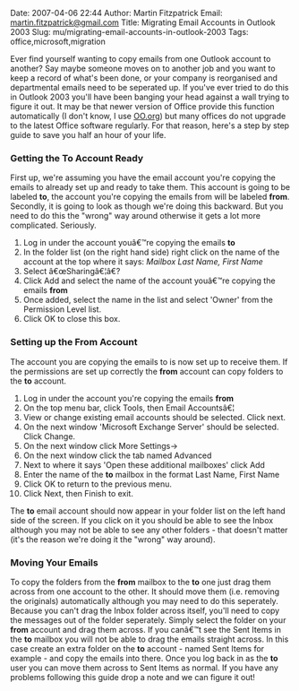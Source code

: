 Date: 2007-04-06 22:44
Author: Martin Fitzpatrick
Email: martin.fitzpatrick@gmail.com
Title: Migrating Email Accounts in Outlook 2003
Slug: mu/migrating-email-accounts-in-outlook-2003
Tags: office,microsoft,migration

Ever find yourself wanting to copy emails from one Outlook account to another? Say maybe someone moves on to another job and you want to keep a record of what's been done, or your company is reorganised and departmental emails need to be seperated up. If you've ever tried to do this in Outlook 2003 you'll have been banging your head against a wall trying to figure it out. It may be that newer version of Office provide this function automatically (I don't know, I use [OO.org][1]) but many offices do not upgrade to the latest Office software regularly. For that reason, here's a step by step guide to save you half an hour of your life. 
### Getting the To Account Ready

First up, we're assuming you have the email account you're copying the emails to already set up and ready to take them. This account is going to be labeled **to**, the account you're copying the emails from will be labeled **from**. Secondly, it is going to look as though we're doing this backward. But you need to do this the "wrong" way around otherwise it gets a lot more complicated. Seriously. 

1.  Log in under the account youâ€™re copying the emails **to**
2.  In the folder list (on the right hand side) right click on the name of the account at the top where it says: *Mailbox  Last Name, First Name*
3.  Select â€œSharingâ€¦â€?
4.  Click Add and select the name of the account youâ€™re copying the emails **from**
5.  Once added, select the name in the list and select 'Owner' from the Permission Level list.
6.  Click OK to close this box.

### Setting up the From Account

The account you are copying the emails to is now set up to receive them. If the permissions are set up correctly the **from** account can copy folders to the **to** account. 

1.  Log in under the account you're copying the emails **from**
2.  On the top menu bar, click Tools, then Email Accountsâ€¦
3.  View or change existing email accounts should be selected. Click next.
4.  On the next window 'Microsoft Exchange Server' should be selected. Click Change.
5.  On the next window click More Settings->
6.  On the next window click the tab named Advanced
7.  Next to where it says 'Open these additional mailboxes' click Add
8.  Enter the name of the **to** mailbox in the format Last Name, First Name
9.  Click OK to return to the previous menu.
10. Click Next, then Finish to exit. 

The **to** email account should now appear in your folder list on the left hand side of the screen. If you click on it you should be able to see the Inbox although you may not be able to see any other folders - that doesn't matter (it's the reason we're doing it the "wrong" way around). 

### Moving Your Emails

To copy the folders from the  **from** mailbox to the **to** one just drag them across from one account to the other. It should move them (i.e. removing the originals) automatically although you may need to do this seperately. Because you can't drag the Inbox folder across itself, you'll need to copy the messages out of the folder seperately. Simply select the folder on your **from** account and drag them across. If you canâ€™t see the Sent Items in the **to** mailbox you will not be able to drag the emails straight across. In this case create an extra folder on the **to** account - named Sent Items for example - and copy the emails into there. Once you log back in as the **to** user you can move them across to Sent Items as normal. If you have any problems following this guide drop a note and we can figure it out!

 [1]: http://www.openoffice.org